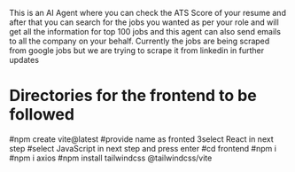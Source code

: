 This is an AI Agent where you can check the ATS Score of your resume and after that you can search for the jobs you wanted as per your role and will get all the information for top 100 jobs and this agent can also send emails to all the company on your behalf.
Currently the jobs are being scraped from google jobs but we are trying to scrape it from linkedin in further updates

# Directories for the frontend to be followed 
#npm create vite@latest
#provide name as fronted
3select React in next step
#select JavaScript in next step and press enter
#cd frontend
#npm i
#npm i axios
#npm install tailwindcss @tailwindcss/vite 

